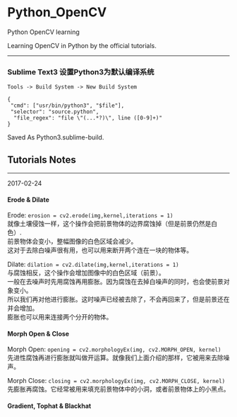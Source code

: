 # Python_OpenCV
Python OpenCV learning

Learning OpenCV in Python by the official tutorials.

- - -
### Sublime Text3 设置Python3为默认编译系统
`Tools -> Build System -> New Build System`

    {
     "cmd": ["usr/bin/python3", "$file"], 
     "selector": "source.python", 
      "file_regex": "file \"(...*?)\", line ([0-9]+)"
    }
    
Saved As Python3.sublime-build.

## Tutorials Notes      
---
2017-02-24      

#### Erode & Dilate
Erode:      `erosion = cv2.erode(img,kernel,iterations = 1)`        
就像土壤侵蚀一样，这个操作会把前景物体的边界腐蚀掉（但是前景仍然是白色）.       
前景物体会变小，整幅图像的白色区域会减少。       
这对于去除白噪声很有用，也可以用来断开两个连在一块的物体等。

Dilate:     `dilation = cv2.dilate(img,kernel,iterations = 1)`      
与腐蚀相反，这个操作会增加图像中的白色区域（前景）。      
一般在去噪声时先用腐蚀再用膨胀。因为腐蚀在去掉白噪声的同时，也会使前景对象变小。        
所以我们再对他进行膨胀。这时噪声已经被去除了，不会再回来了，但是前景还在并会增加。       
膨胀也可以用来连接两个分开的物体。

#### Morph Open & Close
Morph Open:      `opening = cv2.morphologyEx(img, cv2.MORPH_OPEN, kernel)`      
先进性腐蚀再进行膨胀就叫做开运算。就像我们上面介绍的那样，它被用来去除噪声。

Morph Close:    `closing = cv2.morphologyEx(img, cv2.MORPH_CLOSE, kernel)`      
先膨胀再腐蚀。它经常被用来填充前景物体中的小洞，或者前景物体上的小黑点。        

#### Gradient, Tophat & Blackhat
